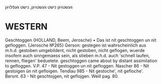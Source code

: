 געשטויגן
נישט געשטויגן, נישט געפֿלויגן

WESTERN
========

Geschtoggen {HOLLAND, Beem, Jerosche}
	•	Das ist nit geschtoggen un nit gefloggen. {Jerosche №265}
Gerson: gestegen ist wahrscheinlich aus m.h.d. gestoben umgebildent, nicht gestoben, nicht geflogen, wuerde insofern auch sinngemaess sein, als stieben m.h.d. auch 'schnell laufen, rennen, fliegen' beduetete. geschtoggen came about by distant assimilation to gefloggen.
V.P. 47 - Nit gestoggen un nit gefloggen.
Nascher 86 - Nit gestoigen ün nit gefloigen.
Tendlau 985 - Nit gestoche', nit gefloche'. 
Bersnt. 63 - Nit geschtojgen, nit geflojgen.
Weill pag. 80.